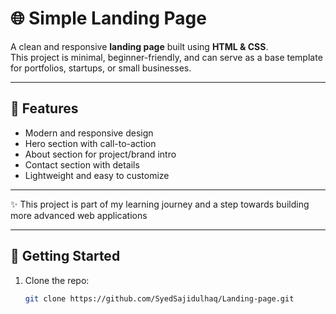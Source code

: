 # 🌐 Simple Landing Page

A clean and responsive **landing page** built using **HTML & CSS**.  
This project is minimal, beginner-friendly, and can serve as a base template for portfolios, startups, or small businesses.  

---

## 🚀 Features
- Modern and responsive design  
- Hero section with call-to-action  
- About section for project/brand intro  
- Contact section with details  
- Lightweight and easy to customize  

---

✨ This project is part of my learning journey and a step towards building more advanced web applications

---

## 📂 Getting Started
1. Clone the repo:
   ```bash
   git clone https://github.com/SyedSajidulhaq/Landing-page.git
   
